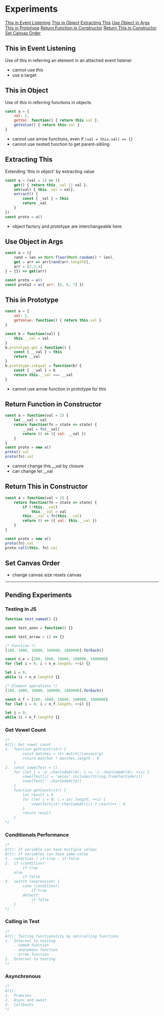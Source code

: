 # Experiments

[This in Event Listening](#this-in-event-listening)
[This in Object](#this-in-object)
[Extracting This](#extracting-this)
[Use Object in Args](#use-object-in-args)
[This in Prototype](#this-in-prototype)
[Return Function in Constructor](#return-function-in-constructor)
[Return This in Constructor](#return-this-in-constructor)
[Set Canvas Order](#set-canvas-order)

## This in Event Listening
Use of this in referring an element in an attached event listener
- cannot use _this_
- use e.target

## This in Object
Use of _this_ in referring functions in objects
```js
const a = {
    val: 1,
    getVal: function() { return this.val },
    getValue() { return this.val }
}
```
- cannot use arrow functions, even if ```(val = this.val) => {}```
- cannot use nested function to get parent-sibling

## Extracting This
Extending 'this in object' by extracting value
```js
const a = (val = 1) => ({
    get() { return this._val || val },
    set(val) { this._val = val},
    extract() {
        const { _val } = this
        return _val
    }
})
const proto = a()
```
- object factory and prototype are interchangeable here

## Use Object in Args
```js
const a = ({
    rand = len => Math.floor(Math.random() * len),
    get = arr => arr[rand(arr.length)],
    arr = [2,3,4]
} = {}) => get(arr)

const proto = a()
const proto2 = a({ arr: [5, 6, 7] })
```

## This in Prototype
```js
const a = {
    val: 2,
    getValue: function() { return this.val }
}

const b = function(val) {
    this.__val = val
}
b.prototype.get = function() {
    const { __val } = this
    return __val
}
b.prototype.isEqual = function(b) {
    const { __val } = b
    return this.__val === __val
}
```
- cannot use arrow function in prototype for _this_

## Return Function in Constructor
```js
const a = function(val = 2) {
    let __val = val
    return function(fn = state => state) {
        __val = fn(__val)
        return () => ({ val: __val })
    }
}
const proto = new a()
proto().val
proto(fn).val
```
- cannot change this.__val by closure
- can change let __val

## Return This in Constructor
```js
const a = function(val = 2) {
    return function(fn = state => state) {
        if (!this.__val)
            this.__val = val
        this.__val = fn(this.__val)
        return () => ({ val: this.__val })
    }
}

const proto = new a()
proto(fn).val
proto.call(this, fn).val
```

## Set Canvas Order
- change canvas size resets canvas

-----------------------------------------

## Pending Experiments

### Testing in JS
```js
function test_named() {}

const test_anon = function() {}

const test_arrow = () => {}

/* Function */
[100, 1000, 10000, 100000, 1000000].forEach()

const n_e = [100, 1000, 10000, 100000, 1000000]
for (let i = 0; i < n_e.length; ++i) {}

let i = 0;
while (i < n_e.length) {}

/* Element operations */
[100, 1000, 10000, 100000, 1000000].forEach()

const n_f = [100, 1000, 10000, 100000, 1000000]
for (let i = 0; i < n_f.length; ++i) {}

let j = 0;
while (i < n_f.length) {}
```

### Get Vowel Count
```js
/*
A(t): Get vowel count
1.  function getCount(str) {
        const matches = str.match(/[aeiou]/g)
        return matches ? matches.length : 0
    }
2.  const vowelTest = []
    for (let i = 'a'.charCodeAt(0); i <= 'z'.charCodeAt(0); ++i) {
        vowelTest[i] = 'aeiou'.includes(String.fromCharCode(i))
        vowelTest[''.charCodeAt(0)]
    }
    function getCount(str) {
        let result = 0
        for (let i = 0; i < str.length; ++i) {
            vowelTest[str.charCodeAt(i)] ? result++ : 0
        }
        return result
    }
*/
```

### Conditionals Performance
```js
/*
A(t): If variable can have multiple values
B(t): If variables can have same value
1.  condition ? if-true : if-false
2.  if (condition)
        if-true
    else
        if-false
3.  switch (expression) {
        case (condition):
            if-true
        default:
            if-false
    }
*/
```

### Calling in Test
```js
/*
A(t): Testing functionality by not/calling functions
1.  Internal to testing
    - named function
    - anonymous function
    - arrow function
2.  External to testing
*/
```

### Asynchronous
```js
/*
A(t):
1.  Promises
2.  Async and await
3.  Callbacks
*/
```
